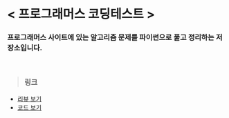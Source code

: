 # < 프로그래머스 코딩테스트 >

### 프로그래머스 사이트에 있는 알고리즘 문제를 파이썬으로 풀고 정리하는 저장소입니다. 

<br>

> ### 링크
- <a href="\review">리뷰 보기</a>
- <a href="\pyCode">코드 보기</a>